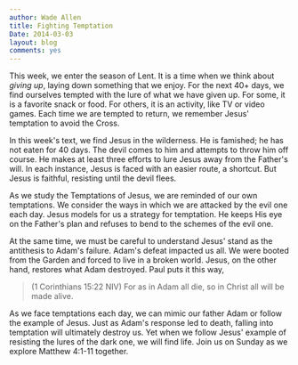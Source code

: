 ```yaml
---
author: Wade Allen
title: Fighting Temptation
Date: 2014-03-03
layout: blog
comments: yes
---
```

 
This week, we enter the season of Lent. It is a time when we think about *giving up*, laying down something that we enjoy. For the next 40+ days, we find ourselves tempted with the lure of what we have given up. For some, it is a favorite snack or food. For others, it is an activity, like TV or video games. Each time we are tempted to return, we remember Jesus' temptation to avoid the Cross.

In this week's text, we find Jesus in the wilderness. He is famished; he has not eaten for 40 days. The devil comes to him and attempts to throw him off course. He makes at least three efforts to lure Jesus away from the Father's will. In each instance, Jesus is faced with an easier route, a shortcut. But Jesus is faithful, resisting until the devil flees.

As we study the Temptations of Jesus, we are reminded of our own temptations. We consider the ways in which we are attacked by the evil one each day. Jesus models for us a strategy for temptation. He keeps His eye on the Father's plan and refuses to bend to the schemes of the evil one. 

At the same time, we must be careful to understand Jesus' stand as the antithesis to Adam's failure. Adam's defeat impacted us all. We were booted from the Garden and forced to live in a broken world. Jesus, on the other hand, restores what Adam destroyed. Paul puts it this way,

>(1 Corinthians 15:22 NIV) For as in Adam all die, so in Christ all will be made alive. 

As we face temptations each day, we can mimic our father Adam or follow the example of Jesus. Just as Adam's response led to death, falling into temptation will ultimately destroy us. Yet when we follow Jesus' example of resisting the lures of the dark one, we will find life. Join us on Sunday as we explore Matthew 4:1-11 together.
